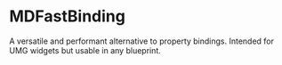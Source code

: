 # MDFastBinding
A versatile and performant alternative to property bindings. Intended for UMG widgets but usable in any blueprint.